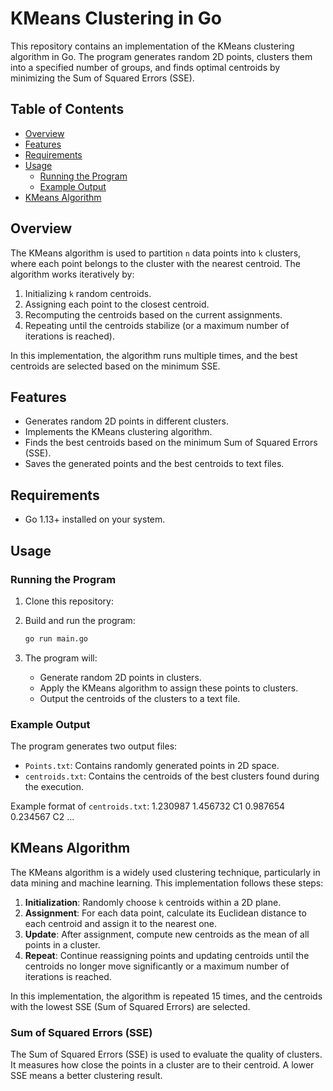 # KMeans Clustering in Go

This repository contains an implementation of the KMeans clustering algorithm in Go. The program generates random 2D points, clusters them into a specified number of groups, and finds optimal centroids by minimizing the Sum of Squared Errors (SSE).

## Table of Contents

- [Overview](#overview)
- [Features](#features)
- [Requirements](#requirements)
- [Usage](#usage)
  - [Running the Program](#running-the-program)
  - [Example Output](#example-output)
- [KMeans Algorithm](#kmeans-algorithm)

## Overview

The KMeans algorithm is used to partition `n` data points into `k` clusters, where each point belongs to the cluster with the nearest centroid. The algorithm works iteratively by:
1. Initializing `k` random centroids.
2. Assigning each point to the closest centroid.
3. Recomputing the centroids based on the current assignments.
4. Repeating until the centroids stabilize (or a maximum number of iterations is reached).

In this implementation, the algorithm runs multiple times, and the best centroids are selected based on the minimum SSE.

## Features

- Generates random 2D points in different clusters.
- Implements the KMeans clustering algorithm.
- Finds the best centroids based on the minimum Sum of Squared Errors (SSE).
- Saves the generated points and the best centroids to text files.

## Requirements

- Go 1.13+ installed on your system.

## Usage

### Running the Program

1. Clone this repository:

2. Build and run the program:
    ```bash
    go run main.go
    ```

3. The program will:
    - Generate random 2D points in clusters.
    - Apply the KMeans algorithm to assign these points to clusters.
    - Output the centroids of the clusters to a text file.

### Example Output

The program generates two output files:

- `Points.txt`: Contains randomly generated points in 2D space.
- `centroids.txt`: Contains the centroids of the best clusters found during the execution.

Example format of `centroids.txt`:
1.230987 1.456732 C1 0.987654 0.234567 C2 ...

## KMeans Algorithm

The KMeans algorithm is a widely used clustering technique, particularly in data mining and machine learning. This implementation follows these steps:

1. **Initialization**: Randomly choose `k` centroids within a 2D plane.
2. **Assignment**: For each data point, calculate its Euclidean distance to each centroid and assign it to the nearest one.
3. **Update**: After assignment, compute new centroids as the mean of all points in a cluster.
4. **Repeat**: Continue reassigning points and updating centroids until the centroids no longer move significantly or a maximum number of iterations is reached.

In this implementation, the algorithm is repeated 15 times, and the centroids with the lowest SSE (Sum of Squared Errors) are selected.

### Sum of Squared Errors (SSE)

The Sum of Squared Errors (SSE) is used to evaluate the quality of clusters. It measures how close the points in a cluster are to their centroid. A lower SSE means a better clustering result.
